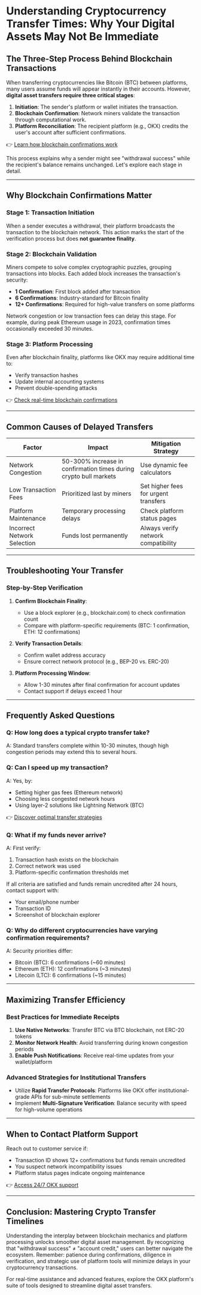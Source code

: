 # Understanding Cryptocurrency Transfer Times: Why Your Digital Assets May Not Be Immediate  

## The Three-Step Process Behind Blockchain Transactions  

When transferring cryptocurrencies like Bitcoin (BTC) between platforms, many users assume funds will appear instantly in their accounts. However, **digital asset transfers require three critical stages**:  

1. **Initiation**: The sender's platform or wallet initiates the transaction.  
2. **Blockchain Confirmation**: Network miners validate the transaction through computational work.  
3. **Platform Reconciliation**: The recipient platform (e.g., OKX) credits the user's account after sufficient confirmations.  

👉 [Learn how blockchain confirmations work](https://bit.ly/okx-bonus)  

This process explains why a sender might see "withdrawal success" while the recipient's balance remains unchanged. Let's explore each stage in detail.  

---

## Why Blockchain Confirmations Matter  

### Stage 1: Transaction Initiation  
When a sender executes a withdrawal, their platform broadcasts the transaction to the blockchain network. This action marks the start of the verification process but does **not guarantee finality**.  

### Stage 2: Blockchain Validation  
Miners compete to solve complex cryptographic puzzles, grouping transactions into blocks. Each added block increases the transaction's security:  
- **1 Confirmation**: First block added after transaction  
- **6 Confirmations**: Industry-standard for Bitcoin finality  
- **12+ Confirmations**: Required for high-value transfers on some platforms  

Network congestion or low transaction fees can delay this stage. For example, during peak Ethereum usage in 2023, confirmation times occasionally exceeded 30 minutes.  

### Stage 3: Platform Processing  
Even after blockchain finality, platforms like OKX may require additional time to:  
- Verify transaction hashes  
- Update internal accounting systems  
- Prevent double-spending attacks  

👉 [Check real-time blockchain confirmations](https://bit.ly/okx-bonus)  

---

## Common Causes of Delayed Transfers  

| Factor | Impact | Mitigation Strategy |
|--------|--------|---------------------|
| Network Congestion | 50-300% increase in confirmation times during crypto bull markets | Use dynamic fee calculators |
| Low Transaction Fees | Prioritized last by miners | Set higher fees for urgent transfers |
| Platform Maintenance | Temporary processing delays | Check platform status pages |
| Incorrect Network Selection | Funds lost permanently | Always verify network compatibility |

---

## Troubleshooting Your Transfer  

### Step-by-Step Verification  

1. **Confirm Blockchain Finality**:  
   - Use a block explorer (e.g., blockchair.com) to check confirmation count  
   - Compare with platform-specific requirements (BTC: 1 confirmation, ETH: 12 confirmations)  

2. **Verify Transaction Details**:  
   - Confirm wallet address accuracy  
   - Ensure correct network protocol (e.g., BEP-20 vs. ERC-20)  

3. **Platform Processing Window**:  
   - Allow 1-30 minutes after final confirmation for account updates  
   - Contact support if delays exceed 1 hour  

---

## Frequently Asked Questions  

### Q: How long does a typical crypto transfer take?  
A: Standard transfers complete within 10-30 minutes, though high congestion periods may extend this to several hours.  

### Q: Can I speed up my transaction?  
A: Yes, by:  
- Setting higher gas fees (Ethereum network)  
- Choosing less congested network hours  
- Using layer-2 solutions like Lightning Network (BTC)  

👉 [Discover optimal transfer strategies](https://bit.ly/okx-bonus)  

### Q: What if my funds never arrive?  
A: First verify:  
1. Transaction hash exists on the blockchain  
2. Correct network was used  
3. Platform-specific confirmation thresholds met  

If all criteria are satisfied and funds remain uncredited after 24 hours, contact support with:  
- Your email/phone number  
- Transaction ID  
- Screenshot of blockchain explorer  

### Q: Why do different cryptocurrencies have varying confirmation requirements?  
A: Security priorities differ:  
- Bitcoin (BTC): 6 confirmations (~60 minutes)  
- Ethereum (ETH): 12 confirmations (~3 minutes)  
- Litecoin (LTC): 6 confirmations (~15 minutes)  

---

## Maximizing Transfer Efficiency  

### Best Practices for Immediate Receipts  
1. **Use Native Networks**: Transfer BTC via BTC blockchain, not ERC-20 tokens  
2. **Monitor Network Health**: Avoid transferring during known congestion periods  
3. **Enable Push Notifications**: Receive real-time updates from your wallet/platform  

### Advanced Strategies for Institutional Transfers  
- Utilize **Rapid Transfer Protocols**: Platforms like OKX offer institutional-grade APIs for sub-minute settlements  
- Implement **Multi-Signature Verification**: Balance security with speed for high-volume operations  

---

## When to Contact Platform Support  

Reach out to customer service if:  
- Transaction ID shows 12+ confirmations but funds remain uncredited  
- You suspect network incompatibility issues  
- Platform status pages indicate ongoing maintenance  

👉 [Access 24/7 OKX support](https://bit.ly/okx-bonus)  

---

## Conclusion: Mastering Crypto Transfer Timelines  

Understanding the interplay between blockchain mechanics and platform processing unlocks smoother digital asset management. By recognizing that "withdrawal success" ≠ "account credit," users can better navigate the ecosystem. Remember: patience during confirmations, diligence in verification, and strategic use of platform tools will minimize delays in your cryptocurrency transactions.  

For real-time assistance and advanced features, explore the OKX platform's suite of tools designed to streamline digital asset transfers.